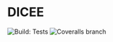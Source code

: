# DICEE

![Build: Tests](https://img.shields.io/github/workflow/status/volothamp/dicee/test/main?label=Build&style=for-the-badge) ![Coveralls branch](https://img.shields.io/coveralls/github/volothamp/dicee/main?label=Coverage&style=for-the-badge)
